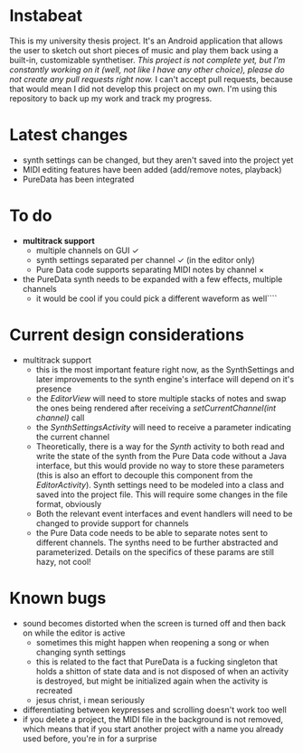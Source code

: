 # Instabeat

This is my university thesis project. It's an Android application that allows the user to sketch out short pieces of music and play them 
back using a built-in, customizable synthetiser. *This project is not complete yet, but I'm constantly working on it (well, not like I have
any other choice), please do not create any pull requests right now.* I can't accept pull requests, because that would mean I did not
develop this project on my own. I'm using this repository to back up my work and track my progress.

# Latest changes
- synth settings can be changed, but they aren't saved into the project yet
- MIDI editing features have been added (add/remove notes, playback)
- PureData has been integrated

# To do
- **multitrack support**
    - multiple channels on GUI ✓
    - synth settings separated per channel ✓ (in the editor only)
    - Pure Data code supports separating MIDI notes by channel ×
- the PureData synth needs to be expanded with a few effects, multiple channels
    - it would be cool if you could pick a different waveform as well````

# Current design considerations
- multitrack support
  - this is the most important feature right now, as the SynthSettings and later improvements to the synth engine's interface will depend on it's presence
  - the *EditorView* will need to store multiple stacks of notes and swap the ones being rendered after receiving a *setCurrentChannel(int channel)* call
  - the *SynthSettingsActivity* will need to receive a parameter indicating the current channel
  - Theoretically, there is a way for the *Synth* activity to both read and write the state of the synth from the Pure Data code without a Java interface, but this would provide no way to store these parameters (this is also an effort to decouple this component from the *EditorActivity*). Synth settings need to be modeled into a class and saved into the project file. This will require some changes in the file format, obviously
  - Both the relevant event interfaces and event handlers will need to be changed to provide support for channels
  - the Pure Data code needs to be able to separate notes sent to different channels. The synths need to be further abstracted and parameterized. Details on the specifics of these params are still hazy, not cool!

# Known bugs
- sound becomes distorted when the screen is turned off and then back on while the editor is
active
    - sometimes this might happen when reopening a song or when changing synth settings
    - this is related to the fact that PureData is a fucking singleton that holds a shitton of state data and is not disposed of when an activity is destroyed, but might be initialized again when the activity is recreated
    - jesus christ, i mean seriously
- differentiating between keypresses and scrolling doesn't work too well
- if you delete a project, the MIDI file in the background is not removed, which means that if you start another project with a name you already used before, you're in for a surprise